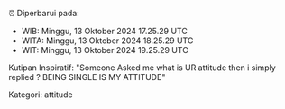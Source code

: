 ⏰ Diperbarui pada:
- WIB: Minggu, 13 Oktober 2024 17.25.29 UTC
- WITA: Minggu, 13 Oktober 2024 18.25.29 UTC
- WIT: Minggu, 13 Oktober 2024 19.25.29 UTC

Kutipan Inspiratif:
"Someone Asked me what is UR attitude then i simply replied ? BEING SINGLE IS MY ATTITUDE"


Kategori: attitude


